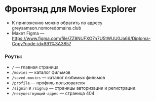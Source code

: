 # Фронтэнд для Movies Explorer
* К приложению можно обратить по адресу greysamson.nomoredomains.club
* Макет Figma — https://www.figma.com/file/ZZ8NUFXO7n7U5tWUU0Ja66/Diploma-Copy?node-id=891%3A3857 

### Роуты:
* `/` — главная страница
* `/movies` — каталог фильмов
* `/saved-movies` — каталог любимых фильмов
* `/profile` — профиль пользователя
* `/signin` и `/signup` — страницы авторизации и регистрации.
* `/несуществующий-адрес` — страница 404
